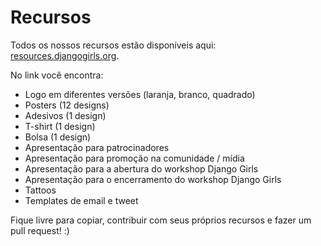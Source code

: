# Recursos

Todos os nossos recursos estão disponíveis aqui: [resources.djangogirls.org](http://resources.djangogirls.org/).

No link você encontra:
- Logo em diferentes versões (laranja, branco, quadrado)
- Posters (12 designs)
- Adesivos (1 design)
- T-shirt (1 design)
- Bolsa (1 design)
- Apresentação para patrocinadores
- Apresentação para promoção na comunidade / mídia
- Apresentação para a abertura do workshop Django Girls
- Apresentação para o encerramento do workshop Django Girls
- Tattoos
- Templates de email e tweet

Fique livre para copiar, contribuir com seus próprios recursos e fazer um pull request! :)
